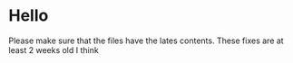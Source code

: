 # Hello

Please make sure that the files have the lates contents.
These fixes are at least 2 weeks old I think

